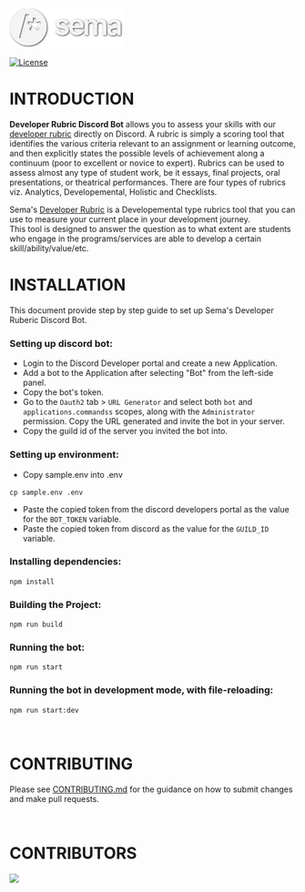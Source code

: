 
<img width=200px src="https://github.com/MrHerbalizer/logo-for-sema/blob/master/sema%20(off-white)%20shadow.png?raw=true" alt="">

[![License](https://img.shields.io/badge/License-AGPL%20v3-blue.svg)](https://github.com/Semalab/developer-rubric-discord-bot/blob/main/LICENSE.md)

# INTRODUCTION
**Developer Rubric Discord Bot** allows you to assess your skills with our [developer rubric](https://github.com/Semalab/developer-rubric) directly on Discord. 
A rubric is simply a scoring tool that identifies the various criteria relevant to an assignment or learning outcome, and then explicitly states the possible levels of achievement along a continuum (poor to excellent or novice to expert). Rubrics can be used to assess almost any type of student work, be it essays, final projects, oral presentations, or theatrical performances. There are four types of rubrics viz. Analytics, Developemental, Holistic and Checklists. 

Sema's [Developer Rubric](https://github.com/Semalab/developer-rubric) is a Developemental type rubrics tool that you can use to measure your current place in your development journey.  
This tool is designed to answer the question as to what extent are students who engage in the programs/services are able to develop a certain skill/ability/value/etc.

# INSTALLATION
This document provide step by step guide to set up Sema's Developer Ruberic Discord Bot.

### Setting up discord bot:
- Login to the Discord Developer portal and create a new Application.
- Add a bot to the Application after selecting "Bot" from the left-side panel.
- Copy the bot's token.
- Go to the `Oauth2` tab > `URL Generator` and select both `bot` and `applications.commandss` scopes, along with the `Administrator` permission. Copy the URL generated and invite the bot in your server.
- Copy the guild id of the server you invited the bot into.

### Setting up environment:
- Copy sample.env into .env  
``` 
cp sample.env .env
```
- Paste the copied token from the discord developers portal as the value for the `BOT_TOKEN` variable.
- Paste the copied token from discord as the value for the `GUILD_ID` variable.

### Installing dependencies: 
```
npm install
```
### Building the Project:
```
npm run build
```
### Running the bot:
```
npm run start
```
### Running the bot in development mode, with file-reloading:
```
npm run start:dev
```
$~$

# CONTRIBUTING

Please see [CONTRIBUTING.md](CONTRIBUTING.md) for the guidance on how to submit changes and make pull requests.

$~$

# CONTRIBUTORS

<a href="https://github.com/Semalab/developer-rubric-discord-bot/graphs/contributors">
  <img src="https://contrib.rocks/image?repo=Semalab/developer-rubric-discord-bot" />
</a>
